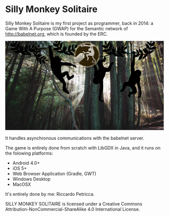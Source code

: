 # Silly Monkey Solitaire

Silly Monkey Solitaire is my first project as programmer, back in 2014:
a Game With A Purpose (GWAP) for the Semantic network of http://babelnet.org, which is founded by the ERC.

![Login Screen](https://github.com/PetriccaRcc/SillyMonkeySolitaire/blob/master/desktop/bin/bg/bg1280.png?raw=true)

It handles asynchronous communications with the babelnet server.

The game is entirely done from scratch with LibGDX in Java, and it runs on the folowing platforms:

- Android 4.0+
- iOS 5+
- Web Browser Application (Gradle, GWT)
- Windows Desktop
- MacOSX

It's entirely done by me: Riccardo Petricca.

SILLY MONKEY SOLITAIRE is licensed under a Creative Commons Attribution-NonCommercial-ShareAlike 4.0 International License.
